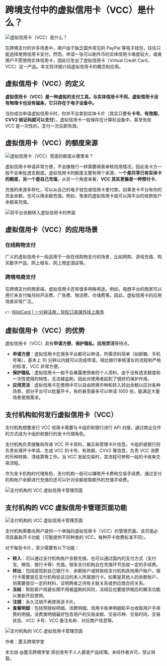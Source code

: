 # 跨境支付中的虚拟信用卡（VCC）是什么？

![虚拟信用卡（VCC）是什么？](https://bbtdd.com/img/28196772141.webp)

在跨境支付的许多场景中，用户由于缺乏国外常见的 PayPal 等电子钱包，往往只能选择使用信用卡支付。然而，申请一张可以刷外币的实体信用卡难度较大，或者用户不愿使用实体信用卡，因此衍生出了虚拟信用卡（Virtual Credit Card，VCC）这一产品。本文将详细介绍虚拟信用卡的概念和应用。

## 虚拟信用卡（VCC）的定义

**虚拟信用卡（VCC）是一种虚拟的支付工具。与实体信用卡不同，虚拟信用卡没有物理卡也没有磁条，它只存在于电子设备中。**

当你成功申请虚拟信用卡时，你并不会拿到实体卡片（其实只要有**卡号、有效期、CVV2 验证码就可以支付**）。虚拟信用卡一般保存在计算机设备中，甚至有些 VCC 是一次性的，支付一次后即失效。

## 虚拟信用卡（VCC）的额度来源

![虚拟信用卡（VCC）里面的额度从哪里来？](https://bbtdd.com/img/2861855490491.webp)

虚拟信用卡申请非常方便，不会像银行一样需要填表审核信用情况，因此发卡方一般不会审批透支额度。虚拟信用卡的额度主要有两个来源，**一个是共享已有实体卡的额度，另一个是自己充值**。从另一个角度来看，**VCC 其实更像是一种预付卡**。

充值的来源多样化，可以从自己的电子钱包或信用卡里付款。如果发卡平台有你的资金余额，也可以用余额充值。例如，笔者的虚拟信用卡就可以用平台的收款账户余额来充值。

![将平台余额转入虚拟信用卡的界面](https://bbtdd.com/img/177215880005215.webp)

## 虚拟信用卡（VCC）的应用场景

### 在线购物支付

广义的虚拟信用卡一般适用于一些在线购物支付的场景，比如网购、游戏充值、购买数字产品、网上租车、网上预定酒店等。

### 跨境电商支付

在跨境支付的商家端，虚拟信用卡还有很多特殊用途。例如，电商平台的商家可以用它来支付每月的开店费、广告费、物流费、仓储费等。因此，虚拟信用卡的应用场景非常广泛。

👉 [WildCard | 一分钟注册，轻松订阅海外线上服务](https://bbtdd.com/WildCard)

## 虚拟信用卡（VCC）的优势

虚拟信用卡（VCC）具有**申请方便、保护隐私、应用灵活**等特点。

- **申请方便**：虚拟信用卡在很多平台都可以申请，所需资料简单（如邮箱、手机号等），基本上 10 分钟以内就可以完成申请，相比银行审核漫长的流程和严格的标准，VCC 非常方便。
- **保护隐私**：虚拟信用卡一般不会暴露使用者的个人资料，由于没有透支额度和一次性使用的特性，无法被盗刷，因此对使用者起到了很好的保护作用。
- **应用灵活**：虚拟信用卡在使用中可以自由转换币种和转入转出余额以应对各种场景，部分平台可以批量开卡，有的甚至最多可以申请 1000 张，能满足大量场景使用需求。

## 支付机构如何发行虚拟信用卡（VCC）

支付机构想要发行 VCC 信用卡需要与卡组织和银行进行 API 对接，通过商业合作的方式成为卡组织和银行的发卡代理角色。

支付机构负责搜集和传递 VCC 开卡资料，展示和管理卡片信息。卡组织或银行则负责处理开卡申请、生成 VCC 的卡号、有效期、CVV2 等信息，负责 VCC 消费的币种转换、清结算等工作。当 VCC 发起交易时，其流程可参照一般的卡收单交易流程。

作为发卡机构的代理角色，支付机构一般可以赚取开卡费和交易手续费，通过支付机构账户余额进行充值的还可以针对余额收取额外的充值手续费。

![支付机构的 VCC 虚拟信用卡管理页面](https://bbtdd.com/img/63409018.webp)

## 支付机构的 VCC 虚拟信用卡管理页面功能

![支付机构的 VCC 虚拟信用卡管理页面](https://bbtdd.com/img/93841298.webp)

支付机构需要向用户提供一个单独的虚拟信用卡（VCC）的管理页面。该页面必须具备新开卡功能（可能提供不同种类的 VCC，每种开卡收费标准不同）。

对于每张卡片，至少需要有以下功能：

- **转入**：可以通过支付机构账户余额充值，也可以通过国内的支付方式（支付宝、微信、银行卡等）充值。很多支付机构会在充值环节加收一定的手续费。
- **转出**：包括提现到自己银行卡、余额账户或转账给支付机构其他用户账户。银行卡需要是在支付机构验证过的本人所属银行卡。如果是其他人的余额账户，则需要提交一定的材料，证明两者之间有关联关系或供应商合同关系。
- **冻结**：帮助客户规避长期不用被盗刷的风险，冻结后也要提供相应的解冻功能以重新开启使用。
- **注销**：永久注销不再使用该卡片。
- **查看明细**：包括预授权明细、消费明细、信用卡账单明细和平台收取用户手续费的明细。消费类明细最好包含用户的交易金额、交易币种、交易时间、交易状态、VCC 卡号、VCC 备注名称、对应商户信息等。

![支付机构的 VCC 虚拟信用卡管理页面](https://bbtdd.com/img/5521998945464.webp)

作者：墨玉跨境学堂

本文由 @墨玉跨境学堂 原创发布于人人都是产品经理。未经作者许可，禁止转载。